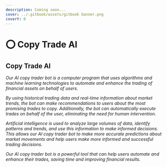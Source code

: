 ```yaml
---
description: Coming soon...
cover: ../.gitbook/assets/gitbook banner.png
coverY: 0
---
```


# ⭕ Copy Trade AI

## Copy Trade AI

_Our AI copy trader bot is a computer program that uses algorithms and machine learning technologies to automate and enhance the trading of financial assets on behalf of users._

_By using historical trading data and real-time information about market trends, the bot can make recommendations to users about the most promising trades to copy. Additionally, the bot can automatically execute trades on behalf of the user, eliminating the need for human intervention._

_Artificial intelligence is used to analyze large volumes of data, identify patterns and trends, and use this information to make informed decisions. This allows our AI copy trader bot to make more accurate predictions about market movements and help users make more informed and successful trading decisions._

_Our AI copy trader bot is a powerful tool that can help users automate and enhance their trades, saving time and improving financial results._
